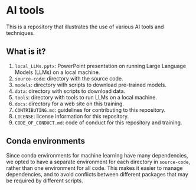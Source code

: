 # AI tools

This is a repository that illustrates the use of
various AI tools and techniques.


## What is it?

1. `local_LLMs.pptx`: PowerPoint presentation on running Large Language
   Models (LLMs) on a local machine.
1. `source-code`: directory with the source code.
1. `models`: directory with scripts to download pre-trained models.
1. `data`: directory with scripts to download data.
1. `tools`: directory with tools to run LLMs on a local machine.
1. `docs`: directory for a web site on this training.
1. `CONTRIBUTING.md`: guidelines for contributing to this repository.
1. `LICENSE`: license information for this repository.
1. `CODE_OF_CONDUCT.md`: code of conduct for this repository and training.


## Conda environments

Since conda environments for machine learning have many dependencies, we
opted to have a separate environment for each directory in `source-code`,
rather than one environment for all code.  This makes it easier to manage
dependencies, and to avoid conflicts between different packages that may
be required by different scripts.
